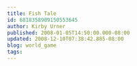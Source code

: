 ```yaml
---
title: Fish Tale
id: 6818358909150553645
author: Kirby Urner
published: 2008-01-05T14:50:00.000-08:00
updated: 2008-12-10T07:38:42.885-08:00
blog: world_game
tags: 
---
```


